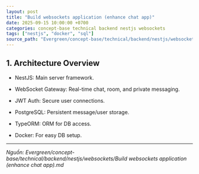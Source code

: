 ```yaml
---
layout: post
title: "Build websockets application (enhance chat app)"
date: 2025-09-15 10:00:00 +0700
categories: concept-base technical backend nestjs websockets
tags: ["nestjs", "docker", "sql"]
source_path: "Evergreen/concept-base/technical/backend/nestjs/websockets/Build websockets application (enhance chat app).md"
---
```

## 1. Architecture Overview

- NestJS: Main server framework.

- WebSocket Gateway: Real-time chat, room, and private messaging.

- JWT Auth: Secure user connections.

- PostgreSQL: Persistent message/user storage.

- TypeORM: ORM for DB access.

- Docker: For easy DB setup.

---
*Nguồn: Evergreen/concept-base/technical/backend/nestjs/websockets/Build websockets application (enhance chat app).md*